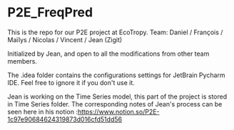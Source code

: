 # P2E_FreqPred
This is the repo for our P2E project at EcoTropy.
Team: Daniel / François / Maïlys / Nicolas / Vincent / Jean (Zigit)

Initialized by Jean, and open to all the modifications from other team members.

The .idea folder contains the configurations settings for JetBrain Pycharm IDE. Feel free to ignore it if you don't use it.

Jean is working on the Time Series model, this part of the project is stored in Time Series folder. The corresponding notes of Jean's process can be seen here in his notion :https://www.notion.so/P2E-1c97e90684624319873d016cfd51dd56 
